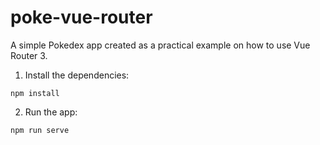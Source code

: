 # poke-vue-router

A simple Pokedex app created as a practical example on how to use Vue Router 3.

1. Install the dependencies:

```
npm install
```

2. Run the app:

```
npm run serve
```
